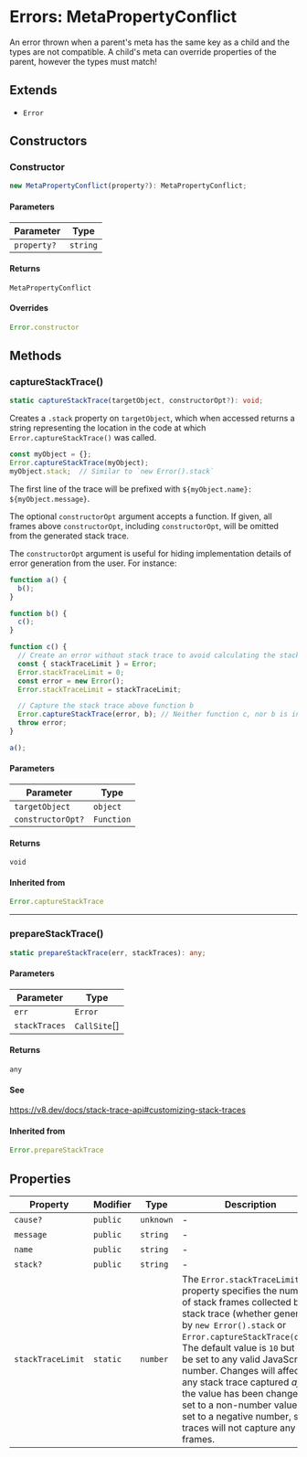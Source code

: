 # Errors: MetaPropertyConflict

An error thrown when a parent's meta has the same key as a child and the types are not compatible.
A child's meta can override properties of the parent, however the types must match!

## Extends

- `Error`

## Constructors

### Constructor

```ts
new MetaPropertyConflict(property?): MetaPropertyConflict;
```

#### Parameters

| Parameter | Type |
| ------ | ------ |
| `property?` | `string` |

#### Returns

`MetaPropertyConflict`

#### Overrides

```ts
Error.constructor
```

## Methods

### captureStackTrace()

```ts
static captureStackTrace(targetObject, constructorOpt?): void;
```

Creates a `.stack` property on `targetObject`, which when accessed returns
a string representing the location in the code at which
`Error.captureStackTrace()` was called.

```js
const myObject = {};
Error.captureStackTrace(myObject);
myObject.stack;  // Similar to `new Error().stack`
```

The first line of the trace will be prefixed with
`${myObject.name}: ${myObject.message}`.

The optional `constructorOpt` argument accepts a function. If given, all frames
above `constructorOpt`, including `constructorOpt`, will be omitted from the
generated stack trace.

The `constructorOpt` argument is useful for hiding implementation
details of error generation from the user. For instance:

```js
function a() {
  b();
}

function b() {
  c();
}

function c() {
  // Create an error without stack trace to avoid calculating the stack trace twice.
  const { stackTraceLimit } = Error;
  Error.stackTraceLimit = 0;
  const error = new Error();
  Error.stackTraceLimit = stackTraceLimit;

  // Capture the stack trace above function b
  Error.captureStackTrace(error, b); // Neither function c, nor b is included in the stack trace
  throw error;
}

a();
```

#### Parameters

| Parameter | Type |
| ------ | ------ |
| `targetObject` | `object` |
| `constructorOpt?` | `Function` |

#### Returns

`void`

#### Inherited from

```ts
Error.captureStackTrace
```

***

### prepareStackTrace()

```ts
static prepareStackTrace(err, stackTraces): any;
```

#### Parameters

| Parameter | Type |
| ------ | ------ |
| `err` | `Error` |
| `stackTraces` | `CallSite`[] |

#### Returns

`any`

#### See

https://v8.dev/docs/stack-trace-api#customizing-stack-traces

#### Inherited from

```ts
Error.prepareStackTrace
```

## Properties

| Property | Modifier | Type | Description | Inherited from |
| ------ | ------ | ------ | ------ | ------ |
| <a id="cause"></a> `cause?` | `public` | `unknown` | - | `Error.cause` |
| <a id="message"></a> `message` | `public` | `string` | - | `Error.message` |
| <a id="name"></a> `name` | `public` | `string` | - | `Error.name` |
| <a id="stack"></a> `stack?` | `public` | `string` | - | `Error.stack` |
| <a id="stacktracelimit"></a> `stackTraceLimit` | `static` | `number` | The `Error.stackTraceLimit` property specifies the number of stack frames collected by a stack trace (whether generated by `new Error().stack` or `Error.captureStackTrace(obj)`). The default value is `10` but may be set to any valid JavaScript number. Changes will affect any stack trace captured _after_ the value has been changed. If set to a non-number value, or set to a negative number, stack traces will not capture any frames. | `Error.stackTraceLimit` |
